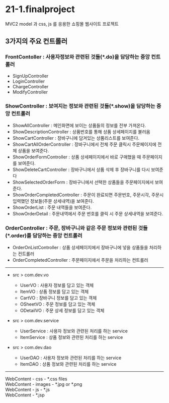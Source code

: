 # 21-1.finalproject
MVC2 model 과 css, js 를 응용한 쇼핑몰 웹사이트 프로젝트

## 3가지의 주요 컨트롤러
  ### FrontContoller : 사용자정보와 관련된 것들(\*.do)을 담당하는 중앙 컨트롤러
  * SignUpController
  * LoginController
  * ChargeController
  * ModifyController  

  ### ShowController : 보여지는 정보와 관련된 것들(\*.show)을 담당하는 중앙 컨트롤러
  * ShowAllController : 메인화면에 보이는 상품들의 정보를 전부 가져온다.
  * ShowDescriptionController : 상품번호를 통해 상품 상세페이지를 불러옴
  * ShowCartController : 장바구니에 담겨있는 상품리스트를 보여준다.
  * ShowCartAllOrderController : 장바구니에서 전체 주문 클릭시 주문페이지에 전체 상품을 보여준다.
  * ShowOrderFormController : 상품 상세페이지에서 바로 구매했을 때 주문페이지를 보여준다.
  * ShowDeleteCartController : 장바구니에서 상품 삭제 후 장바구니를 다시 보여준다
  * ShowSelectedOrderForm : 장바구니에서 선택한 상품들을 주문페이지에서 보여준다.
  * ShowOrderCompletedController : 주문이 완료되면 주문번호, 주문시각, 주문시 입력했던 정보들(주문 상세내역)을 보여준다.
  * ShowOrderList : 주문 내역들을 보여준다.
  * ShowOrderDetail : 주문내역에서 주문 번호를 클릭 시 주문 상세내역을 보여준다.

### OrderController : 주문, 장바구니와 같은 주문 정보와 관련된 것들(\*.order)를 담당하는 중앙 컨트롤러
  * OrderOnListController : 상품 상세페이지에서 장바구니에 넣을 상품들을 처리하는 컨트롤러
  * OrderCompletedController : 주문페이지에서 주문을 처리하는 컨트롤러
***
* src > com.dev.vo
  * UserVO : 사용자 정보를 담고 있는 객체
  * ItemVO : 상품 정보를 담고 있는 객체
  * CartVO : 장바구니 정보를 담고 있는 객체
  * OSheetVO : 주문 정보를 담고 있는 객체
  * ODetailVO : 주문 상세 정보를 담고 있는 객체

* src > com.dev.service
  * UserService : 사용자 정보와 관련된 처리를 하는 service
  * ItemService : 상품 정보와 관련된 처리를 하는 service
 
* src > com.dev.dao
  * UserDAO : 사용자 정보와 관련된 처리를 하는 service
  * ItemDAO : 상품 정보와 관련된 처리를 하는 service
***
WebContent - css - \*.css files <br>
WebContent - images - \*.jpg or \*.png <br>
WebContent - js - \*.js <br>
WebContent - \*.jsp <br>
